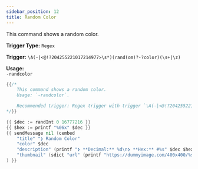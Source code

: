 ```yaml
---
sidebar_position: 12
title: Random Color
---
```


This command shows a random color.

**Trigger Type:** `Regex`

**Trigger:** `\A(-|<@!?204255221017214977>\s*)(rand(om)?-?color)(\s+|\z)`

**Usage:**  
`-randcolor`

```go
{{/*
	This command shows a random color.
	Usage: `-randcolor`.

	Recommended trigger: Regex trigger with trigger `\A(-|<@!?204255221017214977>\s*)(rand(om)?-?color)(\s+|\z)`
*/}}

{{ $dec := randInt 0 16777216 }}
{{ $hex := printf "%06x" $dec }}
{{ sendMessage nil (cembed
	"title" "❯ Random Color"
	"color" $dec
	"description" (printf "❯ **Decimal:** %d\n❯ **Hex:** #%s" $dec $hex)
	"thumbnail" (sdict "url" (printf "https://dummyimage.com/400x400/%s/%s" $hex $hex))
) }}
```
